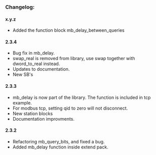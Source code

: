 ### Changelog:

#### x.y.z
- Added the function block mb_delay_between_queries

#### 2.3.4
- Bug fix in mb_delay.
- swap_real is removed from library, use swap together with dword_to_real instead.
- Updates to documentation.
- New SB's

#### 2.3.3
- mb_delay is now part of the library. The function is included in tcp example.
- For modbus tcp, setting qid to zero will not disconnect.
- New station blocks
- Documentation improvments.

#### 2.3.2
- Refactoring mb_query_bits, and fixed a bug.
- Added mb_delay function inside extend pack.
